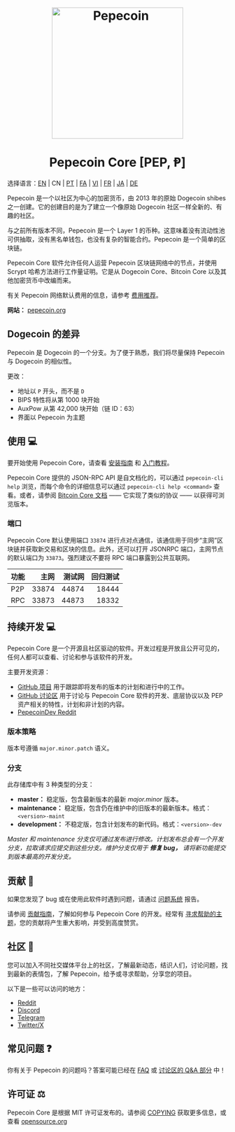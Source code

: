 <h1 align="center">
  <img src="https://i.imgur.com/DDkfI9i.png" alt="Pepecoin" width="300"/>
  <br/><br/>
  Pepecoin Core [PEP, Ᵽ]
</h1>

选择语言：[EN](./README.md) | CN | [PT](./README_pt_BR.md) | [FA](./README_fa_IR.md) | [VI](./README_vi_VN.md) | [FR](./README_fr_FR.md) | [JA](./README_ja_JP.md) | [DE](./README_de_DE.md)

Pepecoin 是一个以社区为中心的加密货币，由 2013 年的原始 Dogecoin shibes 之一创建。它的创建目的是为了建立一个像原始 Dogecoin 社区一样全新的、有趣的社区。

与之前所有版本不同，Pepecoin 是一个 Layer 1 的币种。这意味着没有流动性池可供抽取，没有黑名单钱包，也没有复杂的智能合约。Pepecoin 是一个简单的区块链。

Pepecoin Core 软件允许任何人运营 Pepecoin 区块链网络中的节点，并使用 Scrypt 哈希方法进行工作量证明。它是从 Dogecoin Core、Bitcoin Core 以及其他加密货币中改编而来。

有关 Pepecoin 网络默认费用的信息，请参考 [费用推荐](doc/fee-recommendation.md)。

**网站：** [pepecoin.org](https://pepecoin.org)

## Dogecoin 的差异

Pepecoin 是 Dogecoin 的一个分支。为了便于熟悉，我们将尽量保持 Pepecoin 与 Dogecoin 的相似性。

更改：

* 地址以 `P` 开头，而不是 `D`
* BIPS 特性将从第 1000 块开始
* AuxPow 从第 42,000 块开始（链 ID：63）
* 界面以 Pepecoin 为主题

## 使用 💻

要开始使用 Pepecoin Core，请查看 [安装指南](INSTALL.md) 和 [入门教程](doc/getting-started.md)。

Pepecoin Core 提供的 JSON-RPC API 是自文档化的，可以通过 `pepecoin-cli help` 浏览，而每个命令的详细信息可以通过 `pepecoin-cli help <command>` 查看。或者，请参阅 [Bitcoin Core 文档](https://developer.bitcoin.org/reference/rpc/) —— 它实现了类似的协议 —— 以获得可浏览版本。

### 端口

Pepecoin Core 默认使用端口 `33874` 进行点对点通信，该通信用于同步“主网”区块链并获取新交易和区块的信息。此外，还可以打开 JSONRPC 端口，主网节点的默认端口为 `33873`。强烈建议不要将 RPC 端口暴露到公共互联网。

| 功能 | 主网 | 测试网 | 回归测试 |
| :--- | ---: | ---: | ---: |
| P2P  | 33874 | 44874 | 18444 |
| RPC  | 33873 | 44873 | 18332 |

## 持续开发 💻

Pepecoin Core 是一个开源且社区驱动的软件。开发过程是开放且公开可见的，任何人都可以查看、讨论和参与该软件的开发。

主要开发资源：

* [GitHub 项目](https://github.com/pepecoinppc/pepecoin/projects) 用于跟踪即将发布的版本的计划和进行中的工作。
* [GitHub 讨论区](https://github.com/pepecoinppc/pepecoin/discussions) 用于讨论与 Pepecoin Core 软件的开发、底层协议以及 PEP 资产相关的特性，计划和非计划的内容。
* [PepecoinDev Reddit](https://www.reddit.com/r/pepecoindev)

### 版本策略
版本号遵循 ```major.minor.patch``` 语义。

### 分支
此存储库中有 3 种类型的分支：

- **master：** 稳定版，包含最新版本的最新 *major.minor* 版本。
- **maintenance：** 稳定版，包含仍在维护中的旧版本的最新版本。格式：```<version>-maint```
- **development：** 不稳定版，包含计划发布的新代码。格式：```<version>-dev```

*Master 和 maintenance 分支仅可通过发布进行修改。计划发布总会有一个开发分支，拉取请求应提交到这些分支。维护分支仅用于 **修复 bug，** 请将新功能提交到版本最高的开发分支。*

## 贡献 🤝

如果您发现了 bug 或在使用此软件时遇到问题，请通过 [问题系统](https://github.com/pepecoinppc/pepecoin/issues/new?assignees=&labels=bug&template=bug_report.md&title=%5Bbug%5D+) 报告。

请参阅 [贡献指南](CONTRIBUTING.md)，了解如何参与 Pepecoin Core 的开发。经常有 [寻求帮助的主题](https://github.com/pepecoinppc/pepecoin/labels/help%20wanted)，您的贡献将产生重大影响，并受到高度赞赏。

## 社区 🐸

您可以加入不同社交媒体平台上的社区，了解最新动态，结识人们，讨论问题，找到最新的表情包，了解 Pepecoin，给予或寻求帮助，分享您的项目。

以下是一些可以访问的地方：

* [Reddit](https://www.reddit.com/r/pepecoin)
* [Discord](https://pepecoin.org/discord)
* [Telegram](https://t.me/PepecoinGroup)
* [Twitter/X](https://twitter.com/PepecoinNetwork)

## 常见问题 ❓

你有关于 Pepecoin 的问题吗？答案可能已经在 [FAQ](doc/FAQ.md) 或 [讨论区的 Q&A 部分](https://github.com/pepecoinppc/pepecoin/discussions/categories/q-a) 中！

## 许可证 ⚖️
Pepecoin Core 是根据 MIT 许可证发布的。请参阅 [COPYING](COPYING) 获取更多信息，或查看 [opensource.org](https://opensource.org/licenses/MIT)
